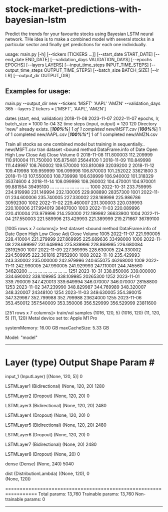 # stock-market-predictions-with-bayesian-lstm
Predict the trends for your favourite stocks using Bayesian LSTM neural network. THe idea is to make a combined model with several stocks in a particular sector and finally get predictions for each one individually.

usage: main.py [-h] [--tickers [TICKERS ...]] [--start_date START_DATE] [--end_date END_DATE] [--validation_days VALIDATION_DAYS] [--epochs EPOCHS] [--layers LAYERS] [--input_time_steps INPUT_TIME_STEPS] [--output_time_steps OUTPUT_TIME_STEPS]
               [--batch_size BATCH_SIZE] [--lr LR] [--output_dir OUTPUT_DIR]

## Examples for usage:


main.py --output_dir new --tickers 'MSFT' 'AAPL' 'AMZN' --validation_days 365 --layers 2 tickers =  ['MSFT', 'AAPL', 'AMZN']



dates (start, end, validation) 2018-11-08 2023-11-07 2022-11-07
epochs, lr, batch_size =  1000 1e-04 32
time steps (input, output) =  120 120
Directory 'new/' already exists.
[*********************100%%**********************]  1 of 1 completed
new/MSFT.csv
[*********************100%%**********************]  1 of 1 completed
new/AAPL.csv
[*********************100%%**********************]  1 of 1 completed
new/AMZN.csv


Train all stocks as one combined model but training in sequentially..
new/MSFT.csv
tran dataset <bound method DataFrame.info of             Date        Open        High         Low       Close   Adj Close    Volume
0     2018-11-08  111.800003  112.209999  110.910004  111.750000  105.875481  25644100
1     2018-11-09  110.849998  111.449997  108.760002  109.570000  103.810089  32039200
2     2018-11-12  109.419998  109.959999  106.099998  106.870003  101.252022  33621800
3     2018-11-13  107.550003  108.739998  106.639999  106.940002  101.318329  35374600
4     2018-11-14  108.099998  108.260002  104.470001  104.970001   99.881554  39495100
...          ...         ...         ...         ...         ...         ...       ...
1000  2022-10-31  233.759995  234.919998  231.149994  232.130005  229.908890  28357300
1001  2022-11-01  234.600006  235.740005  227.330002  228.169998  225.986786  30592300
1002  2022-11-02  229.460007  231.300003  220.039993  220.100006  217.994019  38407000
1003  2022-11-03  220.089996  220.410004  213.979996  214.250000  212.199982  36633900
1004  2022-11-04  217.550003  221.589996  213.429993  221.389999  219.271667  36789100

[1005 rows x 7 columns]>
test dataset <bound method DataFrame.info of             Date        Open        High         Low       Close   Adj Close    Volume
1005  2022-11-07  221.990005  228.410004  221.279999  227.869995  225.689636  33498000
1006  2022-11-08  228.699997  231.649994  225.839996  228.869995  226.680084  28192500
1007  2022-11-09  227.369995  228.630005  224.330002  224.509995  222.361816  27852900
1008  2022-11-10  235.429993  243.330002  235.000000  242.979996  240.655075  46268000
1009  2022-11-11  242.990005  247.990005  241.929993  247.110001  244.745560  34620200
...          ...         ...         ...         ...         ...         ...       ...
1251  2023-10-31  338.850006  339.000000  334.690002  338.109985  338.109985  20265300
1252  2023-11-01  339.790009  347.420013  339.649994  346.070007  346.070007  28158800
1253  2023-11-02  347.239990  348.829987  344.769989  348.320007  348.320007  24348100
1254  2023-11-03  349.630005  354.390015  347.329987  352.799988  352.799988  23624000
1255  2023-11-06  353.450012  357.540009  353.350006  356.529999  356.529999  23811600

[251 rows x 7 columns]>
train/val samples  (1016, 120, 5) (1016, 120) (11, 120, 5) (11, 120)
Metal device set to: Apple M1 Pro

systemMemory: 16.00 GB
maxCacheSize: 5.33 GB

Model: "model"
_________________________________________________________________
 Layer (type)                Output Shape              Param #   
=================================================================
 input_1 (InputLayer)        [(None, 120, 5)]          0         
                                                                 
 LSTMLayer1 (Bidirectional)  (None, 120, 20)           1280      
                                                                 
 LSTMLayer2 (Dropout)        (None, 120, 20)           0         
                                                                 
 LSTMLayer3 (Bidirectional)  (None, 120, 20)           2480      
                                                                 
 LSTMLayer4 (Dropout)        (None, 120, 20)           0         
                                                                 
 LSTMLayer5 (Bidirectional)  (None, 120, 20)           2480      
                                                                 
 LSTMLayer6 (Dropout)        (None, 120, 20)           0         
                                                                 
 LSTMLayer7 (Bidirectional)  (None, 20)                2480      
                                                                 
 LSTMLayer8 (Dropout)        (None, 20)                0         
                                                                 
 dense (Dense)               (None, 240)               5040      
                                                                 
 dist (DistributionLambda)   ((None, 120),             0         
                              (None, 120))                       
                                                                 
=================================================================
Total params: 13,760
Trainable params: 13,760
Non-trainable params: 0
_________________________________________________________________
